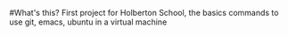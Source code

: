 #What's this?
First project for Holberton School, the basics commands to use git, emacs, ubuntu in a virtual machine 